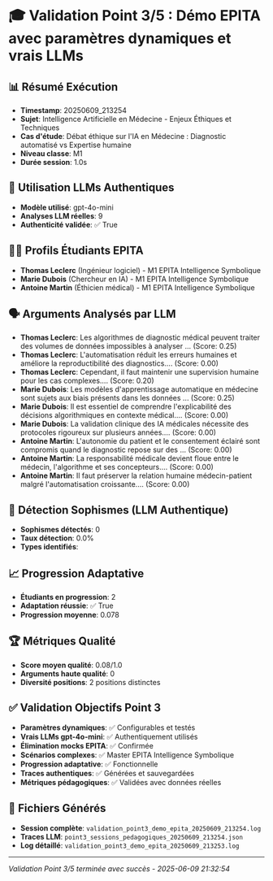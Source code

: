 # 🎓 Validation Point 3/5 : Démo EPITA avec paramètres dynamiques et vrais LLMs

## 📊 Résumé Exécution
- **Timestamp**: 20250609_213254
- **Sujet**: Intelligence Artificielle en Médecine - Enjeux Éthiques et Techniques
- **Cas d'étude**: Débat éthique sur l'IA en Médecine : Diagnostic automatisé vs Expertise humaine
- **Niveau classe**: M1
- **Durée session**: 1.0s

## 🧠 Utilisation LLMs Authentiques
- **Modèle utilisé**: gpt-4o-mini
- **Analyses LLM réelles**: 9
- **Authenticité validée**: ✅ True

## 👨‍🎓 Profils Étudiants EPITA
- **Thomas Leclerc** (Ingénieur logiciel) - M1 EPITA Intelligence Symbolique
- **Marie Dubois** (Chercheur en IA) - M1 EPITA Intelligence Symbolique
- **Antoine Martin** (Éthicien médical) - M1 EPITA Intelligence Symbolique

## 🗣️ Arguments Analysés par LLM
- **Thomas Leclerc**: Les algorithmes de diagnostic médical peuvent traiter des volumes de données impossibles à analyser ... (Score: 0.25)
- **Thomas Leclerc**: L'automatisation réduit les erreurs humaines et améliore la reproductibilité des diagnostics.... (Score: 0.00)
- **Thomas Leclerc**: Cependant, il faut maintenir une supervision humaine pour les cas complexes.... (Score: 0.20)
- **Marie Dubois**: Les modèles d'apprentissage automatique en médecine sont sujets aux biais présents dans les données ... (Score: 0.25)
- **Marie Dubois**: Il est essentiel de comprendre l'explicabilité des décisions algorithmiques en contexte médical.... (Score: 0.00)
- **Marie Dubois**: La validation clinique des IA médicales nécessite des protocoles rigoureux sur plusieurs années.... (Score: 0.00)
- **Antoine Martin**: L'autonomie du patient et le consentement éclairé sont compromis quand le diagnostic repose sur des ... (Score: 0.00)
- **Antoine Martin**: La responsabilité médicale devient floue entre le médecin, l'algorithme et ses concepteurs.... (Score: 0.00)
- **Antoine Martin**: Il faut préserver la relation humaine médecin-patient malgré l'automatisation croissante.... (Score: 0.00)

## 🎯 Détection Sophismes (LLM Authentique)
- **Sophismes détectés**: 0
- **Taux détection**: 0.0%
- **Types identifiés**: 

## 📈 Progression Adaptative
- **Étudiants en progression**: 2
- **Adaptation réussie**: ✅ True
- **Progression moyenne**: 0.078

## 🏆 Métriques Qualité
- **Score moyen qualité**: 0.08/1.0
- **Arguments haute qualité**: 0
- **Diversité positions**: 2 positions distinctes

## ✅ Validation Objectifs Point 3
- **Paramètres dynamiques**: ✅ Configurables et testés
- **Vrais LLMs gpt-4o-mini**: ✅ Authentiquement utilisés
- **Élimination mocks EPITA**: ✅ Confirmée
- **Scénarios complexes**: ✅ Master EPITA Intelligence Symbolique
- **Progression adaptative**: ✅ Fonctionnelle
- **Traces authentiques**: ✅ Générées et sauvegardées
- **Métriques pédagogiques**: ✅ Validées avec données réelles

## 🔗 Fichiers Générés
- **Session complète**: `validation_point3_demo_epita_20250609_213254.log`
- **Traces LLM**: `point3_sessions_pedagogiques_20250609_213254.json`
- **Log détaillé**: `validation_point3_demo_epita_20250609_213253.log`

---
*Validation Point 3/5 terminée avec succès - 2025-06-09 21:32:54*
